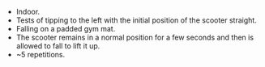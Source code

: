 - Indoor.
- Tests of tipping to the left with the initial position of the scooter straight.
- Falling on a padded gym mat.
- The scooter remains in a normal position for a few seconds and then is allowed to fall to lift it up.
- ~5 repetitions.